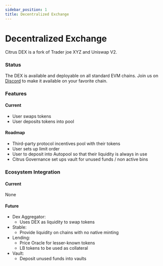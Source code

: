 ```yaml
---
sidebar_position: 1
title: Decentralized Exchange
---
```


# Decentralized Exchange

Citrus DEX is a fork of Trader joe XYZ and Uniswap V2.


### Status

The DEX is available and deployable on all standard EVM chains. Join us on [Discord](https://discord.citrus.finance/) to make it available on your favorite chain.


### Features

#### Current

- User swaps tokens
- User deposits tokens into pool

#### Roadmap

- Third-party protocol incentives pool with their tokens
- User sets up limit order
- User to deposit into Autopool so that their liquidity is always in use
- Citrus Governance set ups vault for unused funds / non active bins


### Ecosystem Integration

#### Current

None

#### Future

- Dex Aggregator:
  - Uses DEX as liquidity to swap tokens
- Stable:
  - Provide liquidity on chains with no native minting
- Lending:
  - Price Oracle for lesser-known tokens
  - LB tokens to be used as collateral
- Vault:
  - Deposit unused funds into vaults

